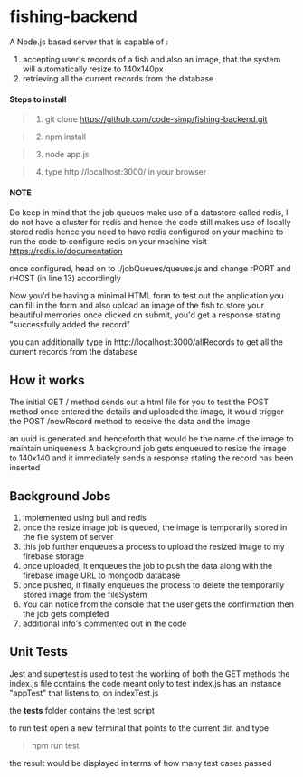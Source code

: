 # fishing-backend
A Node.js based server that is capable of :
1. accepting user's records of a fish and also an image, that the system will automatically resize to 140x140px
2. retrieving all the current records from the database

#### Steps to install
>1. git clone https://github.com/code-simp/fishing-backend.git

>2. npm install

>3. node app.js

>4. type http://localhost:3000/ in your browser

#### NOTE
Do keep in mind that the job queues make use of a datastore called redis,
I do not have a cluster for redis and hence the code still makes use of locally stored redis
hence you need to have redis configured on your machine to run the code
to configure redis on your machine visit https://redis.io/documentation

once configured, head on to ./jobQueues/queues.js
and change rPORT and rHOST (in line 13) accordingly

Now you'd be having a minimal HTML form to test out the application
you can fill in the form and also upload an image of the fish to store your beautiful memories
once clicked on submit, you'd get a response stating "successfully added the record"

you can additionally type in http://localhost:3000/allRecords
to get all the current records from the database

## How it works

The initial GET / method sends out a html file for you to test the POST method
once entered the details and uploaded the image,
it would trigger the POST /newRecord method to receive the data and the image

an uuid is generated and henceforth that would be the name of the image to maintain uniqueness
A background job gets enqueued to resize the image to 140x140
and it immediately sends a response stating the record has been inserted

## Background Jobs

1. implemented using bull and redis
2. once the resize image job is queued, the image is temporarily stored in the file system of server
3. this job further enqueues a process to upload the resized image to my firebase storage
4. once uploaded, it enqueues the job to push the data along with the firebase image URL to mongodb database
5. once pushed, it finally enqueues the process to delete the temporarily stored image from the fileSystem
6. You can notice from the console that the user gets the confirmation then the job gets completed
7. additional info's commented out in the code

## Unit Tests

Jest and supertest is used to test the working of both the GET methods 
the index.js file contains the code meant only to test
index.js has an instance "appTest" that listens to, on indexTest.js

the __tests__ folder contains the test script 

to run test open a new terminal that points to the current dir. and type 
>npm run test

the result would be displayed in terms of how many test cases passed


